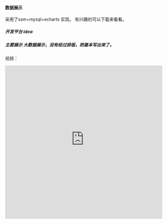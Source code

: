 #### 数据展示
采用了ssm+mysql+echarts 实现。 有兴趣的可以下载来看看。

##### 开发平台 idea

##### 主要展示 大数据展示，没有经过排版，把基本写出来了。

视频：
<iframe height=498 width=510 src="http://mgimg-ali.oss-cn-beijing.aliyuncs.com/Java/DataDisplay.mp4" frameborder=0 allowfullscreen></iframe>

